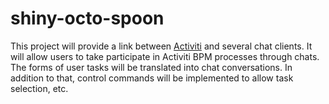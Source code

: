 shiny-octo-spoon
================

This project will provide a link between [Activiti](http://activiti.org/) and several chat clients. It will allow users to take participate in Activiti BPM processes through chats. The forms of user tasks will be translated into chat conversations. In addition to that, control commands will be implemented to allow task selection, etc.